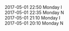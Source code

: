 2017-05-01 22:50 Monday  I  
2017-05-01 22:35 Monday  N  
2017-05-01 21:10 Monday  I  
2017-05-01 20:10 Monday  N  
